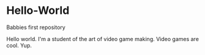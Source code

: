 # Hello-World
Babbies first repository

Hello world. I'm a student of the art of video game making. Video games are cool. Yup.
